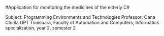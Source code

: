 #Application for monitoring the medicines of the elderly
C#

Subject: Programming Environments and Technologies
Professor: Oana Chirila
UPT Timisoara, Faculty of Automation and Computers, Informatics specialization, year 2, semester 2
